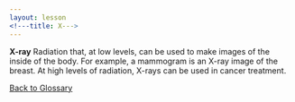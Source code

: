 ```yaml
---
layout: lesson
<!---title: X--->
---
```


**X-ray** 
Radiation that, at low levels, can be used to make images of the inside of the body. For example, a mammogram is an X-ray image of the breast. At high levels of radiation, X-rays can be used in cancer treatment.

<a href="https://scnslabutsa.github.io/myhthelperEduContent/Glossary/index.html">Back to Glossary</a>
